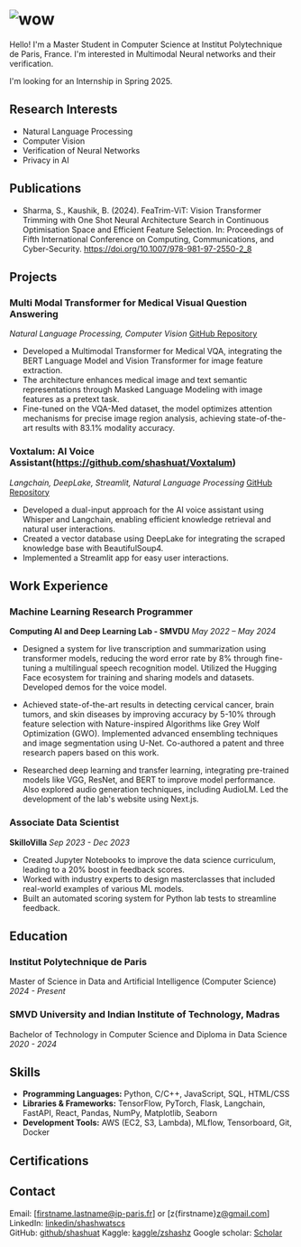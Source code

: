 # ![wow](img.png)

Hello! I'm a Master Student in Computer Science at Institut Polytechnique de Paris, France. I'm interested in Multimodal Neural networks and their verification. 

I'm looking for an Internship in Spring 2025.

## Research Interests

- Natural Language Processing
- Computer Vision
- Verification of Neural Networks
- Privacy in AI

## Publications

- Sharma, S., Kaushik, B. (2024). FeaTrim-ViT: Vision Transformer Trimming with One Shot Neural Architecture Search in Continuous Optimisation Space and Efficient Feature Selection. In: Proceedings of Fifth International Conference on Computing, Communications, and Cyber-Security. https://doi.org/10.1007/978-981-97-2550-2_8


## Projects
### Multi Modal Transformer for Medical Visual Question Answering 
*Natural Language Processing, Computer Vision*  [GitHub Repository](https://github.com/shashuat/)

- Developed a Multimodal Transformer for Medical VQA, integrating the BERT Language Model and Vision Transformer for image feature extraction. 
- The architecture enhances medical image and text semantic representations through Masked Language Modeling with image features as a pretext task. 
- Fine-tuned on the VQA-Med dataset, the model optimizes attention mechanisms for precise image region analysis, achieving state-of-the-art results with 83.1% modality accuracy.

### Voxtalum: AI Voice Assistant(https://github.com/shashuat/Voxtalum) 
*Langchain, DeepLake, Streamlit, Natural Language Processing*  [GitHub Repository](https://github.com/shashuat/Voxtalum)

- Developed a dual-input approach for the AI voice assistant using Whisper and Langchain, enabling efficient knowledge retrieval and natural user interactions. 
- Created a vector database using DeepLake for integrating the scraped knowledge base with BeautifulSoup4. 
- Implemented a Streamlit app for easy user interactions.


## Work Experience
### Machine Learning Research Programmer
**Computing AI and Deep Learning Lab - SMVDU**  *May 2022 – May 2024*

- Designed a system for live transcription and summarization using transformer models, reducing the word error rate by 8% through fine-tuning a multilingual speech recognition model. Utilized the Hugging Face ecosystem for training and sharing models and datasets. Developed demos for the voice model.
  
- Achieved state-of-the-art results in detecting cervical cancer, brain tumors, and skin diseases by improving accuracy by 5-10% through feature selection with Nature-inspired Algorithms like Grey Wolf Optimization (GWO). Implemented advanced ensembling techniques and image segmentation using U-Net. Co-authored a patent and three research papers based on this work.
  
- Researched deep learning and transfer learning, integrating pre-trained models like VGG, ResNet, and BERT to improve model performance. Also explored audio generation techniques, including AudioLM. Led the development of the lab's website using Next.js.

### Associate Data Scientist
**SkilloVilla** *Sep 2023 - Dec 2023*

- Created Jupyter Notebooks to improve the data science curriculum, leading to a 20% boost in feedback scores. 
- Worked with industry experts to design masterclasses that included real-world examples of various ML models. 
- Built an automated scoring system for Python lab tests to streamline feedback.

## Education

### **Institut Polytechnique de Paris**  
Master of Science in Data and Artificial Intelligence (Computer Science)
*2024 - Present*

### **SMVD University and Indian Institute of Technology, Madras**  
Bachelor of Technology in Computer Science and Diploma in Data Science
*2020 - 2024*

## Skills

- **Programming Languages:** Python, C/C++, JavaScript, SQL, HTML/CSS 
- **Libraries & Frameworks:**  TensorFlow, PyTorch, Flask, Langchain, FastAPI, React, Pandas, NumPy, Matplotlib, Seaborn
- **Development Tools:** AWS (EC2, S3, Lambda), MLflow, Tensorboard, Git, Docker


## Certifications


## Contact

Email: [firstname.lastname@ip-paris.fr] or [z{firstname}z@gmail.com]
LinkedIn: [linkedin/shashwatscs](https://www.linkedin.com/in/shashwatscs)  
GitHub: [github/shashuat](https://github.com/shashuat)
Kaggle: [kaggle/zshashz](https://www.kaggle.com/zshash)
Google scholar: [Scholar](https://scholar.google.com/citations?hl=en&user=Xii-atIAAAAJ)
